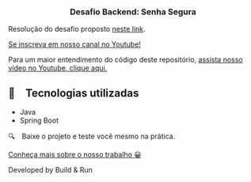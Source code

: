 <h3 align="center">
  Desafio Backend: Senha Segura
</h3>

Resolução do desafio proposto [neste link](https://github.com/backend-br/desafios/blob/master/secure-password/PROBLEM.md).

[Se inscreva em nosso canal no Youtube!](https://www.youtube.com/@buildrun-tech?sub_confirmation=1)

Para um maior entendimento do código deste repositório, [assista nosso vídeo no Youtube, clique aqui.](https://www.youtube.com/watch?v=UsEv5xYnwuQ)


## :rocket: Tecnologias utilizadas

* Java
* Spring Boot

:mag: Baixe o projeto e teste você mesmo na prática.

[Conheça mais sobre o nosso trabalho 😀](https://www.instagram.com/buildrun.tech/)

Developed by Build & Run